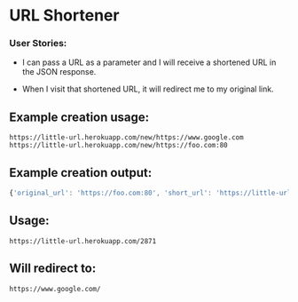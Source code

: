 # URL Shortener 

### User Stories:

* I can pass a URL as a parameter and I will receive a shortened URL in the JSON response.

* When I visit that shortened URL, it will redirect me to my original link.

## Example creation usage:

```
https://little-url.herokuapp.com/new/https://www.google.com
https://little-url.herokuapp.com/new/https://foo.com:80
```

## Example creation output:

```js
{'original_url': 'https://foo.com:80', 'short_url': 'https://little-url.herokuapp.com/8170'}
```

## Usage:

```
https://little-url.herokuapp.com/2871
```

## Will redirect to:

```
https://www.google.com/
```